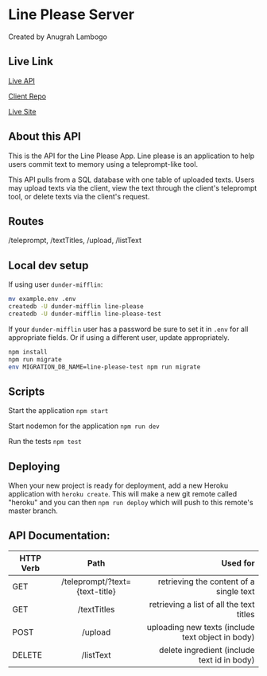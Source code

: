 
# Line Please Server

Created by Anugrah Lambogo

## Live Link

[Live API](https://shielded-temple-40772.herokuapp.com)

[Client Repo](https://github.com/thinkful-ei-iguana/line-please-app)

[Live Site](https://line-please-app.now.sh/)

## About this API

This is the API for the Line Please App. Line please is an application to help users commit text to memory using a teleprompt-like tool.

This API pulls from a SQL database with one table of uploaded texts. Users may upload texts via the client, view the text through the client's teleprompt tool, or delete texts via the client's request.

## Routes

/teleprompt, /textTitles, /upload, /listText

## Local dev setup

If using user `dunder-mifflin`:

```bash
mv example.env .env
createdb -U dunder-mifflin line-please
createdb -U dunder-mifflin line-please-test
```

If your `dunder-mifflin` user has a password be sure to set it in `.env` for all appropriate fields. Or if using a different user, update appropriately.

```bash
npm install
npm run migrate
env MIGRATION_DB_NAME=line-please-test npm run migrate
```

## Scripts

Start the application `npm start`

Start nodemon for the application `npm run dev`

Run the tests `npm test`

## Deploying

When your new project is ready for deployment, add a new Heroku application with `heroku create`. This will make a new git remote called "heroku" and you can then `npm run deploy` which will push to this remote's master branch.

## API Documentation:

| **HTTP Verb** | **Path**                           | **Used for**         |
| --------- |:--------------------------------------:| --------------------:|
| GET       | /teleprompt/?text={text-title} | retrieving the content of a single text|
| GET      | /textTitles | retrieving a list of all the text titles |
| POST     | /upload | uploading new texts (include text object in body)|
| DELETE    | /listText | delete ingredient (include text id in body)|

